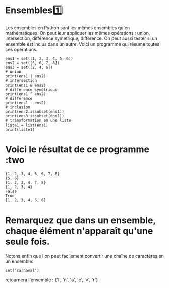
# Ensembles:one:

Les ensembles en Python sont les mêmes ensembles qu'en mathématiques. On peut leur appliquer
les mêmes opérations : union, intersection, différence symétrique, différence. On peut aussi tester si un ensemble est inclus dans un autre.
Voici un programme qui résume toutes ces opérations.

```
ens1 = set([1, 2, 3, 4, 5, 6])
ens2 = set([5, 6, 7, 8])
ens3 = set([2, 4, 6])
# union
print(ens1 | ens2)
# intersection
print(ens1 & ens2)
# différence symétrique
print(ens1 ^ ens2)
# différence
print(ens1 - ens2)
# inclusion
print(ens2.issubset(ens1))
print(ens3.issubset(ens1))
# transformation en une liste
liste1 = list(ens1)
print(liste1)
```

# Voici le résultat de ce programme :two

```
{1, 2, 3, 4, 5, 6, 7, 8}
{5, 6}
{1, 2, 3, 4, 7, 8}
{1, 2, 3, 4}
False
True
[1, 2, 3, 4, 5, 6]

```

# Remarquez que dans un ensemble, chaque élément n'apparaît qu'une seule fois.

Notons enfin que l'on peut facilement convertir une chaîne de caractères en un ensemble:

```
set('carnaval')
```
retournera l'ensemble : {'l', 'n', 'a', 'c', 'v', 'r'}
